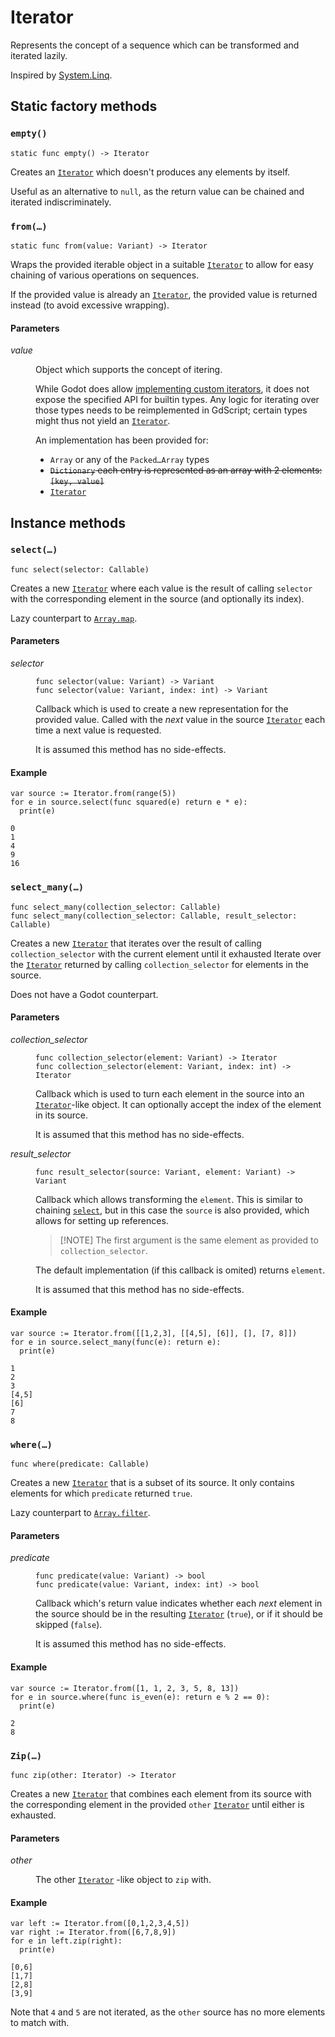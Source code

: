 # Iterator

Represents the concept of a sequence which can be transformed and iterated lazily.

Inspired by [System.Linq].

## Static factory methods

### `empty()`
```gdscript
static func empty() -> Iterator
``` 
Creates an [`Iterator`] which doesn't produces any elements by itself.

Useful as an alternative to `null`, as the return value can be chained and iterated indiscriminately.

### `from(…)`
```gdscript
static func from(value: Variant) -> Iterator
```
Wraps the provided iterable object in a suitable [`Iterator`] to allow for easy chaining of various operations on sequences.

If the provided value is already an [`Iterator`], the provided value is returned instead (to avoid excessive wrapping). 



#### Parameters

<dl>
<dt><dfn>value</dfn></dt>
<dd>

Object which supports the concept of itering. 

While Godot does allow [implementing custom iterators][custom_iterator], it does not expose the specified API for builtin types. Any logic for iterating over those types needs to be reimplemented in GdScript; certain types might thus not yield an [`Iterator`].

An implementation has been provided for:

- `Array` or any of the `Packed…Array` types
- ~~`Dictionary` each entry is represented as an array with 2 elements: `[key, value]`~~
- [`Iterator`]

</dd>
</dl>

## Instance methods

### `select(…)`

```gdscript
func select(selector: Callable)
```
Creates a new [`Iterator`] where each value is the result of calling `selector` with the corresponding element in the source (and optionally its index). 

Lazy counterpart to [`Array.map`].

#### Parameters

<dl>
<dt><dfn>selector</dfn></dt>
<dd>

```gdscript
func selector(value: Variant) -> Variant
func selector(value: Variant, index: int) -> Variant
```
Callback which is used to create a new representation for the provided value. Called with the _next_ value in the source [`Iterator`] each time a next value is requested.

It is assumed this method has no side-effects.
</dd>
</dl>

#### Example

```gdscript
var source := Iterator.from(range(5))
for e in source.select(func squared(e) return e * e):
  print(e)
```

```
0
1
4
9
16
```

### `select_many(…)`

```gdscript
func select_many(collection_selector: Callable)
func select_many(collection_selector: Callable, result_selector: Callable)
```
Creates a new [`Iterator`] that iterates over the result of calling `collection_selector` with the current element until it exhausted 
Iterate over the [`Iterator`] returned by calling `collection_selector` for elements in the source.

Does not have a Godot counterpart.

#### Parameters

<dl>
<dt><dfn>collection_selector</dfn><dt>
<dd>

```gdscript
func collection_selector(element: Variant) -> Iterator
func collection_selector(element: Variant, index: int) -> Iterator
```

Callback which is used to turn each element in the source into an [`Iterator`]-like object. It can optionally accept the index of the element in its source.

It is assumed that this method has no side-effects.

</dd>
<dt><dfn>result_selector</dfn></dt>
<dd>

```gdscript
func result_selector(source: Variant, element: Variant) -> Variant
```
Callback which allows transforming the `element`. This is similar to chaining [`select`], but in this case the `source` is also provided, which allows for setting up references. 

> [!NOTE] The first argument is the same element as provided to `collection_selector`. 

The default implementation (if this callback is omited) returns `element`.

It is assumed that this method has no side-effects.
</dd>
</dl>

#### Example
```gdscript
var source := Iterator.from([[1,2,3], [[4,5], [6]], [], [7, 8]])
for e in source.select_many(func(e): return e):
  print(e)
```

```
1
2
3
[4,5]
[6]
7
8
```

### `where(…)`
```gdscript
func where(predicate: Callable)
```

Creates a new [`Iterator`] that is a subset of its source. It only contains elements for which `predicate` returned `true`.

Lazy counterpart to [`Array.filter`].

#### Parameters

<dl>
<dt><dfn>predicate</dfn></dt>
<dd>

```gdscript
func predicate(value: Variant) -> bool
func predicate(value: Variant, index: int) -> bool
```

Callback which's return value indicates whether each _next_ element in the source should be in the resulting [`Iterator`] (`true`), or if it should be skipped (`false`).

It is assumed this method has no side-effects.
</dd>
</dl>

#### Example

```gdscript
var source := Iterator.from([1, 1, 2, 3, 5, 8, 13])
for e in source.where(func is_even(e): return e % 2 == 0):
  print(e)
```
```
2
8
```

### `Zip(…)`

```gdscript
func zip(other: Iterator) -> Iterator
```

Creates a new [`Iterator`] that combines each element from its source with the corresponding element in the provided `other` [`Iterator`] until either is exhausted.

#### Parameters
<dl>
<dt><dfn>other</dfn>
</dt>
<dd>

The other [`Iterator`] -like object to `zip` with. 
</dd>
</dl>

#### Example
```gdscript
var left := Iterator.from([0,1,2,3,4,5])
var right := Iterator.from([6,7,8,9])
for e in left.zip(right):
  print(e)
```

```
[0,6]
[1,7]
[2,8]
[3,9] 
```
Note that `4` and `5` are not iterated, as the `other` source has no more elements to match with. 


[`Iterator`]: #Iterator
[`select`]: #select
[`from`]: #from

[`range`]: https://docs.godotengine.org/en/stable/classes/class_@gdscript.html#class-gdscript-method-range
[`Array.map`]: https://docs.godotengine.org/en/stable/classes/class_array.html#class-array-method-map
[`Array.filter`]: https://docs.godotengine.org/en/stable/classes/class_array.html#class-array-method-filter

[custom_iterator]: https://docs.godotengine.org/en/stable/tutorials/scripting/gdscript/gdscript_advanced.html#custom-iterators

[System.Linq]: https://learn.microsoft.com/en-us/dotnet/api/system.linq
